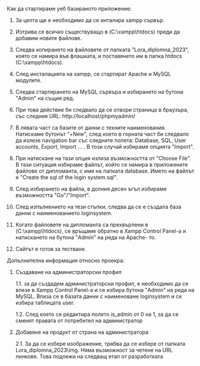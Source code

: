 Как да стартираме уеб базираното приложение:

1. За целта ще е необходимо да се инталира xampp сървър.

10. Изтрива се всичко съществуващо в (C:\xampp\htdocs) преди да добавим новите файлове.

9. Следва копирането на файловете от папката "Lora_diplomna_2023", която се намира във флашката, и поставянето им в папка htdocs (C:\xampp\htdocs).

2. След инсталацията на xampp, се стартират Apache и MySQL модулите.

3. Следва стартирането на MySQL сървъра и избирането на бутона "Admin" на същия ред.

4. При това действие би следвало да се отвори страница в браузъра, със следния URL: http://localhost/phpmyadmin/

5. В лявата част са базите от данни с техните наименования. Натискаме бутонът "+New", след което в горната част би следвало да излезе navigation bar със следните полета: 
Database, SQL, User accounts, Export, Import ... . В този случай избираме опцията "Import".

6. При натискане на тази опция излиза възможността от "Choose File". В тази ситуация избираме файлът, който се намира в приложените файлове от дипломанта, 
с име на папката database. Името на файлът е "Create the sql of the login system.sql".

7. След избирането на файла, в долния десен ъгъл избираме възможността "Go"/"Import".

8. След изпълнението на тези стъпки, следва да се е създала база данни с наименованието loginsystem.

11. Когато файловете на дипломанта са прехвърлени в (C:\xampp\htdocs), се връщаме обратно в Xampp Control Panel-а и натискането на бутона "Admin" на реда на Apache- то.

12. Сайтът е готов за тестване.


Допълнителна информация относно проекра:

1. Създаване на администраторски профил

	1.1. за да създадем администраторски профил, е необходимо да се влезе в Xampp Control Panel-а и се избира бутона "Admin" на реда на MySQL. Влиза се в базата данни с наименоване
	loginsystem и се избира таблицата user.

	1.2. След което се редактира полето is_admin от 0 на 1, за да се сменят правата от потребител на администратор

2. Добавяне на продукт от страна на администратора

	2.1. За да се избере изображение, трябва да се избере от папката Lora_diplomna_2023\img. Няма възможност за четене на URL линкове. Това подлежи на следващ етап от разработката
